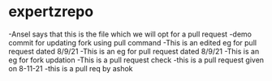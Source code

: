 
# expertzrepo

-Ansel says that this is the file which we will opt for a pull request
-demo commit for updating fork using pull command
-This is an edited eg for pull request dated 8/9/21
-This is an eg for pull request dated 8/9/21
-This is an eg for fork updation
-This is a pull request check
-this is a pull request given on 8-11-21
-this is a pull req by ashok





